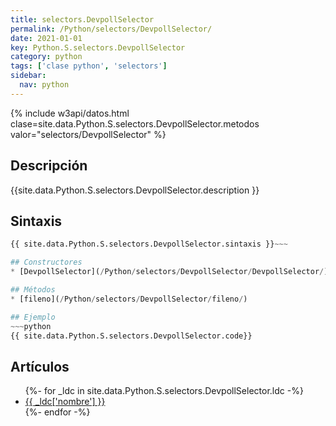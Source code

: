 ```yaml
---
title: selectors.DevpollSelector
permalink: /Python/selectors/DevpollSelector/
date: 2021-01-01
key: Python.S.selectors.DevpollSelector
category: python
tags: ['clase python', 'selectors']
sidebar: 
  nav: python
---
```


{% include w3api/datos.html clase=site.data.Python.S.selectors.DevpollSelector.metodos valor="selectors/DevpollSelector" %}

## Descripción
{{site.data.Python.S.selectors.DevpollSelector.description }}

## Sintaxis
~~~python
{{ site.data.Python.S.selectors.DevpollSelector.sintaxis }}~~~

## Constructores
* [DevpollSelector](/Python/selectors/DevpollSelector/DevpollSelector/)

## Métodos
* [fileno](/Python/selectors/DevpollSelector/fileno/)

## Ejemplo
~~~python
{{ site.data.Python.S.selectors.DevpollSelector.code}}
~~~

## Artículos
<ul>
{%- for _ldc in site.data.Python.S.selectors.DevpollSelector.ldc -%}
   <li>
       <a href="{{_ldc['url'] }}">{{ _ldc['nombre'] }}</a>
   </li>
{%- endfor -%}
</ul>
